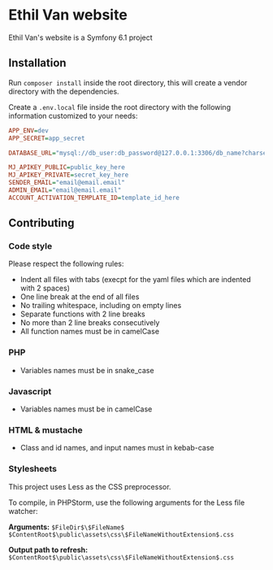 # Ethil Van website

Ethil Van's website is a Symfony 6.1 project

## Installation

Run `composer install` inside the root directory, this will create a vendor directory with the dependencies.

Create a `.env.local` file inside the root directory with the following information customized to your needs:
```ini
APP_ENV=dev
APP_SECRET=app_secret

DATABASE_URL="mysql://db_user:db_password@127.0.0.1:3306/db_name?charset=utf8"

MJ_APIKEY_PUBLIC=public_key_here
MJ_APIKEY_PRIVATE=secret_key_here
SENDER_EMAIL="email@email.email"
ADMIN_EMAIL="email@email.email"
ACCOUNT_ACTIVATION_TEMPLATE_ID=template_id_here
```

## Contributing

### Code style
Please respect the following rules:
* Indent all files with tabs (execpt for the yaml files which are indented with 2 spaces)
* One line break at the end of all files
* No trailing whitespace, including on empty lines
* Separate functions with 2 line breaks
* No more than 2 line breaks consecutively
* All function names must be in camelCase

### PHP
* Variables names must be in snake_case

### Javascript
* Variables names must be in camelCase

### HTML & mustache
* Class and id names, and input names must in kebab-case

### Stylesheets
This project uses Less as the CSS preprocessor.

To compile, in PHPStorm, use the following arguments for the Less file watcher:

**Arguments:** `$FileDir$\$FileName$ $ContentRoot$\public\assets\css\$FileNameWithoutExtension$.css`

**Output path to refresh:** `$ContentRoot$\public\assets\css\$FileNameWithoutExtension$.css`
